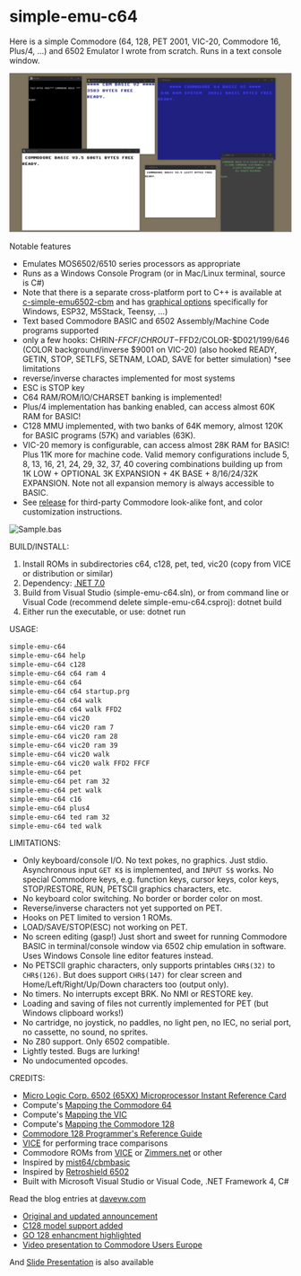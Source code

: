 # simple-emu-c64 #
Here is a simple Commodore (64, 128, PET 2001, VIC-20, Commodore 16, Plus/4, ...) and 6502 Emulator I wrote from scratch.  Runs in a text console window.

![Machines](https://github.com/davervw/simple-emu-c64/raw/master/machines.png)

Notable features

* Emulates MOS6502/6510 series processors as appropriate
* Runs as a Windows Console Program (or in Mac/Linux terminal, source is C#)
* Note that there is a separate cross-platform port to C++ is available at [c-simple-emu6502-cbm](https://github.com/davervw/c-simple-emu6502-cbm) and has [graphical options](https://github.com/davervw/c-simple-emu6502-cbm/tree/unified) specifically for Windows, ESP32, M5Stack, Teensy, ...)
* Text based Commodore BASIC and 6502 Assembly/Machine Code programs supported
* only a few hooks: CHRIN-$FFCF/CHROUT-$FFD2/COLOR-$D021/199/646 (COLOR background/inverse $9001 on VIC-20)
(also hooked READY, GETIN, STOP, SETLFS, SETNAM, LOAD, SAVE for better simulation) *see limitations
* reverse/inverse charactes implemented for most systems
* ESC is STOP key
* C64 RAM/ROM/IO/CHARSET banking is implemented!
* Plus/4 implementation has banking enabled, can access almost 60K RAM for BASIC!
* C128 MMU implemented, with two banks of 64K memory, almost 120K for BASIC programs (57K) and variables (63K).
* VIC-20 memory is configurable, can access almost 28K RAM for BASIC!  Plus 11K more for machine code. Valid memory configurations include 5, 8, 13, 16, 21, 24, 29, 32, 37, 40 covering combinations building up from 1K LOW + OPTIONAL 3K EXPANSION + 4K BASE + 8/16/24/32K EXPANSION.  Note not all expansion memory is always accessible to BASIC.
* See [release](https://github.com/davervw/simple-emu-c64/releases) for third-party Commodore look-alike font, and color customization instructions.

![Sample.bas](https://github.com/davervw/simple-emu-c64/raw/master/Sample.png)

BUILD/INSTALL:

1. Install ROMs in subdirectories c64, c128, pet, ted, vic20 (copy from VICE or distribution or similar)
2. Dependency: [.NET 7.0](https://dotnet.microsoft.com/en-us/download/dotnet/7.0)
3. Build from Visual Studio (simple-emu-c64.sln),
    or
   from command line or Visual Code (recommend delete simple-emu-c64.csproj): dotnet build
4. Either run the executable, or use:
    dotnet run

USAGE:

    simple-emu-c64
    simple-emu-c64 help
    simple-emu-c64 c128
    simple-emu-c64 c64 ram 4
    simple-emu-c64 c64
    simple-emu-c64 c64 startup.prg
    simple-emu-c64 c64 walk
    simple-emu-c64 c64 walk FFD2
    simple-emu-c64 vic20
    simple-emu-c64 vic20 ram 7
    simple-emu-c64 vic20 ram 28
    simple-emu-c64 vic20 ram 39
    simple-emu-c64 vic20 walk
    simple-emu-c64 vic20 walk FFD2 FFCF
    simple-emu-c64 pet
    simple-emu-c64 pet ram 32
    simple-emu-c64 pet walk
    simple-emu-c64 c16
    simple-emu-c64 plus4
    simple-emu-c64 ted ram 32
    simple-emu-c64 ted walk

LIMITATIONS:

* Only keyboard/console I/O.  No text pokes, no graphics.  Just stdio.  Asynchronous input `GET K$` is implemented, and `INPUT S$` works.  No special Commodore keys, e.g. function keys, cursor keys, color keys, STOP/RESTORE, RUN, PETSCII graphics characters, etc.  
* No keyboard color switching.  No border or border color on most.
* Reverse/inverse characters not yet supported on PET.
* Hooks on PET limited to version 1 ROMs.
* LOAD/SAVE/STOP(ESC) not working on PET.
* No screen editing (gasp!) Just short and sweet for running Commodore BASIC in terminal/console window via 6502 chip emulation in software.  Uses Windows Console line editor features instead.
* No PETSCII graphic characters, only supports printables `CHR$(32)` to `CHR$(126)`.  But does support `CHR$(147)` for clear screen and Home/Left/Right/Up/Down characters too (output only).
* No timers.  No interrupts except BRK.  No NMI or RESTORE key.
* Loading and saving of files not currently implemented for PET (but Windows clipboard works!)
* No cartridge, no joystick, no paddles, no light pen, no IEC, no serial port, no cassette, no sound, no sprites.
* No Z80 support.  Only 6502 compatible.
* Lightly tested.  Bugs are lurking! 
* No undocumented opcodes.

CREDITS:

* [Micro Logic Corp. 6502 (65XX) Microprocessor Instant Reference Card](https://archive.org/details/6502MicroprocessorInstantReferenceCard)
* Compute's [Mapping the Commodore 64](https://archive.org/details/Compute_s_Mapping_the_Commodore_64)
* Compute's [Mapping the VIC](https://archive.org/details/COMPUTEs_Mapping_the_VIC_1984_COMPUTE_Publications)
* Compute's [Mapping the Commodore 128](https://archive.org/details/Compute_s_Mapping_the_Commodore_128)
* [Commodore 128 Programmer's Reference Guide](https://archive.org/details/C128_Programmers_Reference_Guide_1986_Bamtam_Books)
* [VICE](https://vice-emu.sourceforge.io/) for performing trace comparisons 
* Commodore ROMs from [VICE](https://vice-emu.sourceforge.io/) or [Zimmers.net](http://www.zimmers.net/anonftp/pub/cbm/firmware/computers/c64/) or other
* Inspired by [mist64/cbmbasic](https://github.com/mist64/cbmbasic)
* Inspired by [Retroshield 6502](http://www.8bitforce.com/projects/retroshield)
* Built with Microsoft Visual Studio or Visual Code, .NET Framework 4, C#

Read the blog entries at [davevw.com](http://davevw.com)

* [Original and updated announcement](https://techwithdave.davevw.com/2020/03/simple-emu-c64.html)
* [C128 model support added](https://techwithdave.davevw.com/2022/05/simplec128.html)
* [GO 128 enhancment highlighted](https://techwithdave.davevw.com/2022/05/go.html)
* [Video presentation to Commodore Users Europe](https://youtu.be/kYUPLnlQbv0)

And [Slide Presentation](https://github.com/davervw/slides-c64/#readme) is also available
